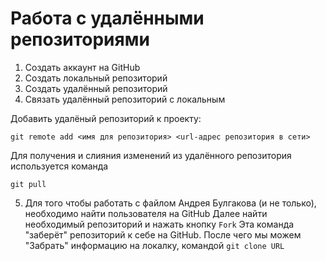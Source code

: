 # Работа с удалёнными репозиториями
1. Создать аккаунт на GitHub
2. Создать локальный репозиторий
3. Создать удалённый репозиторий
4. Связать удалённый репозиторий с локальным

Добавить удалёный репозиторий к проекту:
```
git remote add <имя для репозитория> <url-адрес репозитория в сети>
```
Для получения и слияния изменений из удалённого репозитория используется команда
```
git pull
```
5. Для того чтобы работать с файлом Андрея Булгакова (и не только), необходимо найти пользователя на GitHub
Далее найти необходимый репозиторий и нажать кнопку ``Fork``
Эта команда "заберёт" репозиторий к себе на GitHub.
После чего мы можем "Забрать" информацию на локалку, командой ``git clone URL``
